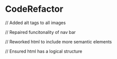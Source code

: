 # CodeRefactor

// Added alt tags to all images

// Repaired funcitonality of nav bar

// Reworked html to include more semantic elements

// Ensured html has a logical structure
